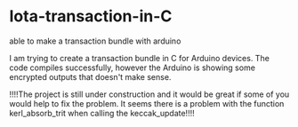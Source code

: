 # Iota-transaction-in-C
able to make a transaction bundle with arduino

I am trying to create a transaction bundle in C for Arduino devices. The code compiles successfully, however the Arduino is showing some encrypted outputs that doesn't make sense. 

!!!!The project is still under construction and it would be great if some of you would help to fix the problem. It seems there is a problem with the function kerl_absorb_trit when calling the keccak_update!!!!
